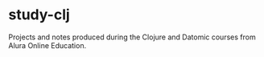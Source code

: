 # study-clj
Projects and notes produced during the Clojure and Datomic courses from Alura Online Education.
